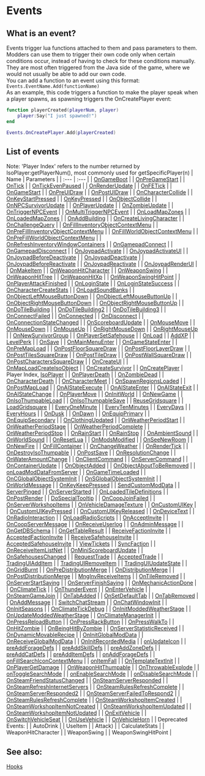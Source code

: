 # Events
## What is an event?
Events trigger lua functions attached to them and pass parameters to them. Modders can use them to trigger their own code only when certain conditions occur, instead of having to check for these conditions manually. They are most often triggered from the Java side of the game, where we would not usually be able to add our own code.  
You can add a function to an event using this format:  
`Events.EventName.Add(functionName)`  
As an example, this code triggers a function to make the player speak when a player spawns, as spawning triggers the OnCreatePlayer event:
```lua
function playerCreated(playerNum, player)
    player:Say("I just spawned!")
end

Events.OnCreatePlayer.Add(playerCreated)
```
## List of events
Note: 'Player Index' refers to the number returned by IsoPlayer:getPlayerNum(), most commonly used for getSpecificPlayer(n)
| Name | Parameters |
| :--- | :--- |
| [OnGameBoot](/Events/OnGameBoot.md) |
| [OnPreGameStart](/Events/OnPreGameStart.md) |
| [OnTick](/Events/OnTick.md) |
| [OnTickEvenPaused](/Events/OnTickEvenPaused.md) |
| [OnRenderUpdate](/Events/OnRenderUpdate.md) |
| [OnFETick](/Events/OnFETick.md) |
| [OnGameStart](/Events/OnGameStart.md) |
| [OnPreUIDraw](/Events/OnPreUIDraw.md) |
| [OnPostUIDraw](/Events/OnPostUIDraw.md) |
| [OnCharacterCollide](/Events/OnCharacterCollide.md) |
| [OnKeyStartPressed](/Events/OnKeyStartPressed.md) |
| [OnKeyPressed](/Events/OnKeyPressed.md) |
| [OnObjectCollide](/Events/OnObjectCollide.md) |
| [OnNPCSurvivorUpdate](/Events/OnNPCSurvivorUpdate.md) |
| [OnPlayerUpdate](/Events/OnPlayerUpdate.md) |
| [OnZombieUpdate](/Events/OnZombieUpdate.md) |
| [OnTriggerNPCEvent](/Events/OnTriggerNPCEvent.md) |
| [OnMultiTriggerNPCEvent](/Events/OnMultiTriggerNPCEvent.md) |
| [OnLoadMapZones](/Events/OnLoadMapZones.md) |
| [OnLoadedMapZones](/Events/OnLoadedMapZones.md) |
| [OnAddBuilding](/Events/OnAddBuilding.md) |
| [OnCreateLivingCharacter](/Events/OnCreateLivingCharacter.md) |
| [OnChallengeQuery](/Events/OnChallengeQuery.md) |
| [OnFillInventoryObjectContextMenu](/Events/OnFillInventoryObjectContextMenu.md) |
| [OnPreFillInventoryObjectContextMenu](/Events/OnPreFillInventoryObjectContextMenu.md) |
| [OnFillWorldObjectContextMenu](/Events/OnFillWorldObjectContextMenu.md) |
| [OnPreFillWorldObjectContextMenu](/Events/OnPreFillWorldObjectContextMenu.md) |
| [OnRefreshInventoryWindowContainers](/Events/OnRefreshInventoryWindowContainers.md) |
| [OnGamepadConnect](/Events/OnGamepadConnect.md) |
| [OnGamepadDisconnect](/Events/OnGamepadDisconnect.md) |
| [OnJoypadActivate](/Events/OnJoypadActivate.md) |
| [OnJoypadActivateUI](/Events/OnJoypadActivateUI.md) |
| [OnJoypadBeforeDeactivate](/Events/OnJoypadBeforeDeactivate.md) |
| [OnJoypadDeactivate](/Events/OnJoypadDeactivate.md) |
| [OnJoypadBeforeReactivate](/Events/OnJoypadBeforeReactivate.md) |
| [OnJoypadReactivate](/Events/OnJoypadReactivate.md) |
| [OnJoypadRenderUI](/Events/OnJoypadRenderUI.md) |
| [OnMakeItem](/Events/OnMakeItem.md) |
| [OnWeaponHitCharacter](/Events/OnWeaponHitCharacter.md) |
| [OnWeaponSwing](/Events/OnWeaponSwing.md) |
| [OnWeaponHitTree](/Events/OnWeaponHitTree.md) |
| [OnWeaponHitXp](/Events/OnWeaponHitXp.md) |
| [OnWeaponSwingHitPoint](/Events/OnWeaponSwingHitPoint.md) |
| [OnPlayerAttackFinished](/Events/OnPlayerAttackFinished.md) |
| [OnLoginState](/Events/OnLoginState.md) |
| [OnLoginStateSuccess](/Events/OnLoginStateSuccess.md) |
| [OnCharacterCreateStats](/Events/OnCharacterCreateStats.md) |
| [OnLoadSoundBanks](/Events/OnLoadSoundBanks.md) |
| [OnObjectLeftMouseButtonDown](/Events/OnObjectLeftMouseButtonDown.md) |
| [OnObjectLeftMouseButtonUp](/Events/OnObjectLeftMouseButtonUp.md) |
| [OnObjectRightMouseButtonDown](/Events/OnObjectRightMouseButtonDown.md) |
| [OnObjectRightMouseButtonUp](/Events/OnObjectRightMouseButtonUp.md) |
| [OnDoTileBuilding](/Events/OnDoTileBuilding.md) |
| [OnDoTileBuilding2](/Events/OnDoTileBuilding2.md) |
| [OnDoTileBuilding3](/Events/OnDoTileBuilding3.md) |
| [OnConnectFailed](/Events/OnConnectFailed.md) |
| [OnConnected](/Events/OnConnected.md) |
| [OnDisconnect](/Events/OnDisconnect.md) |
| [OnConnectionStateChanged](/Events/OnConnectionStateChanged.md) |
| [OnScoreboardUpdate](/Events/OnScoreboardUpdate.md) |
| [OnMouseMove](/Events/OnMouseMove.md) |
| [OnMouseDown](/Events/OnMouseDown.md) |
| [OnMouseUp](/Events/OnMouseUp.md) |
| [OnRightMouseDown](/Events/OnRightMouseDown.md) |
| [OnRightMouseUp](/Events/OnRightMouseUp.md) |
| [OnNewSurvivorGroup](/Events/OnNewSurvivorGroup.md) |
| [OnPlayerSetSafehouse](/Events/OnPlayerSetSafehouse.md) |
| [OnLoad](/Events/OnLoad.md) |
| [AddXP](/Events/AddXP.md) |
| [LevelPerk](/Events/LevelPerk.md) |
| [OnSave](/Events/OnSave.md) |
| [OnMainMenuEnter](/Events/OnMainMenuEnter.md) |
| [OnGameStateEnter](/Events/OnGameStateEnter.md) |
| [OnPreMapLoad](/Events/OnPreMapLoad.md) |
| [OnPostFloorSquareDraw](/Events/OnPostFloorSquareDraw.md) |
| [OnPostFloorLayerDraw](/Events/OnPostFloorLayerDraw.md) |
| [OnPostTilesSquareDraw](/Events/OnPostTilesSquareDraw.md) |
| [OnPostTileDraw](/Events/OnPostTileDraw.md) |
| [OnPostWallSquareDraw](/Events/OnPostWallSquareDraw.md) |
| [OnPostCharactersSquareDraw](/Events/OnPostCharactersSquareDraw.md) |
| [OnCreateUI](/Events/OnCreateUI.md) |
| [OnMapLoadCreateIsoObject](/Events/OnMapLoadCreateIsoObject.md) |
| [OnCreateSurvivor](/Events/OnCreateSurvivor.md) |
| [OnCreatePlayer](/Events/OnCreatePlayer.md) | Player Index, [IsoPlayer](https://projectzomboid.com/modding/zombie/characters/IsoPlayer.html) |
| [OnPlayerDeath](/Events/OnPlayerDeath.md) |
| [OnZombieDead](/Events/OnZombieDead.md) |
| [OnCharacterDeath](/Events/OnCharacterDeath.md) |
| [OnCharacterMeet](/Events/OnCharacterMeet.md) |
| [OnSpawnRegionsLoaded](/Events/OnSpawnRegionsLoaded.md) |
| [OnPostMapLoad](/Events/OnPostMapLoad.md) |
| [OnAIStateExecute](/Events/OnAIStateExecute.md) |
| [OnAIStateEnter](/Events/OnAIStateEnter.md) |
| [OnAIStateExit](/Events/OnAIStateExit.md) |
| [OnAIStateChange](/Events/OnAIStateChange.md) |
| [OnPlayerMove](/Events/OnPlayerMove.md) |
| [OnInitWorld](/Events/OnInitWorld.md) |
| [OnNewGame](/Events/OnNewGame.md) |
| [OnIsoThumpableLoad](/Events/OnIsoThumpableLoad.md) |
| [OnIsoThumpableSave](/Events/OnIsoThumpableSave.md) |
| [ReuseGridsquare](/Events/ReuseGridsquare.md) |
| [LoadGridsquare](/Events/LoadGridsquare.md) |
| [EveryOneMinute](/Events/EveryOneMinute.md) |
| [EveryTenMinutes](/Events/EveryTenMinutes.md) |
| [EveryDays](/Events/EveryDays.md) |
| [EveryHours](/Events/EveryHours.md) |
| [OnDusk](/Events/OnDusk.md) |
| [OnDawn](/Events/OnDawn.md) |
| [OnEquipPrimary](/Events/OnEquipPrimary.md) |
| [OnEquipSecondary](/Events/OnEquipSecondary.md) |
| [OnClothingUpdated](/Events/OnClothingUpdated.md) |
| [OnWeatherPeriodStart](/Events/OnWeatherPeriodStart.md) |
| [OnWeatherPeriodStage](/Events/OnWeatherPeriodStage.md) |
| [OnWeatherPeriodComplete](/Events/OnWeatherPeriodComplete.md) |
| [OnWeatherPeriodStop](/Events/OnWeatherPeriodStop.md) |
| [OnRainStart](/Events/OnRainStart.md) |
| [OnRainStop](/Events/OnRainStop.md) |
| [OnAmbientSound](/Events/OnAmbientSound.md) |
| [OnWorldSound](/Events/OnWorldSound.md) |
| [OnResetLua](/Events/OnResetLua.md) |
| [OnModsModified](/Events/OnModsModified.md) |
| [OnSeeNewRoom](/Events/OnSeeNewRoom.md) |
| [OnNewFire](/Events/OnNewFire.md) |
| [OnFillContainer](/Events/OnFillContainer.md) |
| [OnChangeWeather](/Events/OnChangeWeather.md) |
| [OnRenderTick](/Events/OnRenderTick.md) |
| [OnDestroyIsoThumpable](/Events/OnDestroyIsoThumpable.md) |
| [OnPostSave](/Events/OnPostSave.md) |
| [OnResolutionChange](/Events/OnResolutionChange.md) |
| [OnWaterAmountChange](/Events/OnWaterAmountChange.md) |
| [OnClientCommand](/Events/OnClientCommand.md) |
| [OnServerCommand](/Events/OnServerCommand.md) |
| [OnContainerUpdate](/Events/OnContainerUpdate.md) |
| [OnObjectAdded](/Events/OnObjectAdded.md) |
| [OnObjectAboutToBeRemoved](/Events/OnObjectAboutToBeRemoved.md) |
| [onLoadModDataFromServer](/Events/onLoadModDataFromServer.md) |
| [OnGameTimeLoaded](/Events/OnGameTimeLoaded.md) |
| [OnCGlobalObjectSystemInit](/Events/OnCGlobalObjectSystemInit.md) |
| [OnSGlobalObjectSystemInit](/Events/OnSGlobalObjectSystemInit.md) |
| [OnWorldMessage](/Events/OnWorldMessage.md) |
| [OnKeyKeepPressed](/Events/OnKeyKeepPressed.md) |
| [SendCustomModData](/Events/SendCustomModData.md) |
| [ServerPinged](/Events/ServerPinged.md) |
| [OnServerStarted](/Events/OnServerStarted.md) |
| [OnLoadedTileDefinitions](/Events/OnLoadedTileDefinitions.md) |
| [OnPostRender](/Events/OnPostRender.md) |
| [DoSpecialTooltip](/Events/DoSpecialTooltip.md) |
| [OnCoopJoinFailed](/Events/OnCoopJoinFailed.md) |
| [OnServerWorkshopItems](/Events/OnServerWorkshopItems.md) |
| [OnVehicleDamageTexture](/Events/OnVehicleDamageTexture.md) |
| [OnCustomUIKey](/Events/OnCustomUIKey.md) |
| [OnCustomUIKeyPressed](/Events/OnCustomUIKeyPressed.md) |
| [OnCustomUIKeyReleased](/Events/OnCustomUIKeyReleased.md) |
| [OnDeviceText](/Events/OnDeviceText.md) |
| [OnRadioInteraction](/Events/OnRadioInteraction.md) |
| [OnLoadRadioScripts](/Events/OnLoadRadioScripts.md) |
| [OnAcceptInvite](/Events/OnAcceptInvite.md) |
| [OnCoopServerMessage](/Events/OnCoopServerMessage.md) |
| [OnReceiveUserlog](/Events/OnReceiveUserlog.md) |
| [OnAdminMessage](/Events/OnAdminMessage.md) |
| [OnGetDBSchema](/Events/OnGetDBSchema.md) |
| [OnGetTableResult](/Events/OnGetTableResult.md) |
| [ReceiveFactionInvite](/Events/ReceiveFactionInvite.md) |
| [AcceptedFactionInvite](/Events/AcceptedFactionInvite.md) |
| [ReceiveSafehouseInvite](/Events/ReceiveSafehouseInvite.md) |
| [AcceptedSafehouseInvite](/Events/AcceptedSafehouseInvite.md) |
| [ViewTickets](/Events/ViewTickets.md) |
| [SyncFaction](/Events/SyncFaction.md) |
| [OnReceiveItemListNet](/Events/OnReceiveItemListNet.md) |
| [OnMiniScoreboardUpdate](/Events/OnMiniScoreboardUpdate.md) |
| [OnSafehousesChanged](/Events/OnSafehousesChanged.md) |
| [RequestTrade](/Events/RequestTrade.md) |
| [AcceptedTrade](/Events/AcceptedTrade.md) |
| [TradingUIAddItem](/Events/TradingUIAddItem.md) |
| [TradingUIRemoveItem](/Events/TradingUIRemoveItem.md) |
| [TradingUIUpdateState](/Events/TradingUIUpdateState.md) |
| [OnGridBurnt](/Events/OnGridBurnt.md) |
| [OnPreDistributionMerge](/Events/OnPreDistributionMerge.md) |
| [OnDistributionMerge](/Events/OnDistributionMerge.md) |
| [OnPostDistributionMerge](/Events/OnPostDistributionMerge.md) |
| [MngInvReceiveItems](/Events/MngInvReceiveItems.md) |
| [OnTileRemoved](/Events/OnTileRemoved.md) |
| [OnServerStartSaving](/Events/OnServerStartSaving.md) |
| [OnServerFinishSaving](/Events/OnServerFinishSaving.md) |
| [OnMechanicActionDone](/Events/OnMechanicActionDone.md) |
| [OnClimateTick](/Events/OnClimateTick.md) |
| [OnThunderEvent](/Events/OnThunderEvent.md) |
| [OnEnterVehicle](/Events/OnEnterVehicle.md) |
| [OnSteamGameJoin](/Events/OnSteamGameJoin.md) |
| [OnTabAdded](/Events/OnTabAdded.md) |
| [OnSetDefaultTab](/Events/OnSetDefaultTab.md) |
| [OnTabRemoved](/Events/OnTabRemoved.md) |
| [OnAddMessage](/Events/OnAddMessage.md) |
| [SwitchChatStream](/Events/SwitchChatStream.md) |
| [OnChatWindowInit](/Events/OnChatWindowInit.md) |
| [OnInitSeasons](/Events/OnInitSeasons.md) |
| [OnClimateTickDebug](/Events/OnClimateTickDebug.md) |
| [OnInitModdedWeatherStage](/Events/OnInitModdedWeatherStage.md) |
| [OnUpdateModdedWeatherStage](/Events/OnUpdateModdedWeatherStage.md) |
| [OnClimateManagerInit](/Events/OnClimateManagerInit.md) |
| [OnPressReloadButton](/Events/OnPressReloadButton.md) |
| [OnPressRackButton](/Events/OnPressRackButton.md) |
| [OnPressWalkTo](/Events/OnPressWalkTo.md) |
| [OnHitZombie](/Events/OnHitZombie.md) |
| [OnBeingHitByZombie](/Events/OnBeingHitByZombie.md) |
| [OnServerStatisticReceived](/Events/OnServerStatisticReceived.md) |
| [OnDynamicMovableRecipe](/Events/OnDynamicMovableRecipe.md) |
| [OnInitGlobalModData](/Events/OnInitGlobalModData.md) |
| [OnReceiveGlobalModData](/Events/OnReceiveGlobalModData.md) |
| [OnInitRecordedMedia](/Events/OnInitRecordedMedia.md) |
| [onUpdateIcon](/Events/onUpdateIcon.md) |
| [preAddForageDefs](/Events/preAddForageDefs.md) |
| [preAddSkillDefs](/Events/preAddSkillDefs.md) |
| [preAddZoneDefs](/Events/preAddZoneDefs.md) |
| [preAddCatDefs](/Events/preAddCatDefs.md) |
| [preAddItemDefs](/Events/preAddItemDefs.md) |
| [onAddForageDefs](/Events/onAddForageDefs.md) |
| [onFillSearchIconContextMenu](/Events/onFillSearchIconContextMenu.md) |
| [onItemFall](/Events/onItemFall.md) |
| [OnTemplateTextInit](/Events/OnTemplateTextInit.md) |
| [OnPlayerGetDamage](/Events/OnPlayerGetDamage.md) |
| [OnWeaponHitThumpable](/Events/OnWeaponHitThumpable.md) |
| [OnThrowableExplode](/Events/OnThrowableExplode.md) |
| [onToggleSearchMode](/Events/onToggleSearchMode.md) |
| [onEnableSearchMode](/Events/onEnableSearchMode.md) |
| [onDisableSearchMode](/Events/onDisableSearchMode.md) |
| [OnSteamFriendStatusChanged](/Events/OnSteamFriendStatusChanged.md) |
| [OnSteamServerResponded](/Events/OnSteamServerResponded.md) |
| [OnSteamRefreshInternetServers](/Events/OnSteamRefreshInternetServers.md) |
| [OnSteamRulesRefreshComplete](/Events/OnSteamRulesRefreshComplete.md) |
| [OnSteamServerResponded2](/Events/OnSteamServerResponded2.md) |
| [OnSteamServerFailedToRespond2](/Events/OnSteamServerFailedToRespond2.md) |
| [OnSteamRulesRefreshComplete](/Events/OnSteamRulesRefreshComplete.md) |
| [OnSteamWorkshopItemCreated](/Events/OnSteamWorkshopItemCreated.md) |
| [OnSteamWorkshopItemNotCreated](/Events/OnSteamWorkshopItemNotCreated.md) |
| [OnSteamWorkshopItemUpdated](/Events/OnSteamWorkshopItemUpdated.md) |
| [OnSteamWorkshopItemNotUpdated](/Events/OnSteamWorkshopItemNotUpdated.md) |
| [OnExitVehicle](/Events/OnExitVehicle.md) |
| [OnSwitchVehicleSeat](/Events/OnSwitchVehicleSeat.md) |
| [OnUseVehicle](/Events/OnUseVehicle.md) |
| [OnVehicleHorn](/Events/OnVehicleHorn.md) |
| Deprecated Events: |
| AutoDrink |
| UseItem |
| Attack) |
| CalculateStats |
| WeaponHitCharacter |
| WeaponSwing |
| WeaponSwingHitPoint |

## See also:
[Hooks](/Hooks.md)
